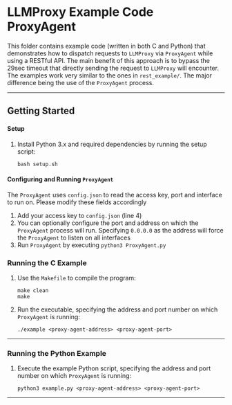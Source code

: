 # LLMProxy Example Code ProxyAgent

This folder contains example code (written in both C and Python) that demonstrates how to dispatch requests to `LLMProxy` via `ProxyAgent` while using a RESTful API.
The main benefit of this approach is to bypass the 29sec timeout that directly sending the request to `LLMProxy` will encounter.
The examples work very similar to the ones in `rest_example/`.
The major difference being the use of the `ProxyAgent` process.

---

## Getting Started

#### Setup
1. Install Python 3.x and required dependencies by running the setup script:
    ```
    bash setup.sh
    ```

#### Configuring and Running `ProxyAgent`
The `ProxyAgent` uses `config.json` to read the access key, port and interface to run on. Please modify these fields accordingly

1. Add your access key to `config.json` (line 4)
2. You can optionally configure the port and address on which the `ProxyAgent` process will run. Specifying `0.0.0.0` as the address will force the `ProxyAgent` to listen on all interfaces
3. Run `ProxyAgent` by executing `python3 ProxyAgent.py`

### Running the C Example
1. Use the `Makefile` to compile the program:
    ```
    make clean
    make
    ```
2. Run the executable, specifying the address and port number on which `ProxyAgent` is running:
    ```
    ./example <proxy-agent-address> <proxy-agent-port>
    ```
---

### Running the Python Example
1. Execute the example Python script, specifying the address and port number on which `ProxyAgent` is running:
    ```
    python3 example.py <proxy-agent-address> <proxy-agent-port>
    ```
---